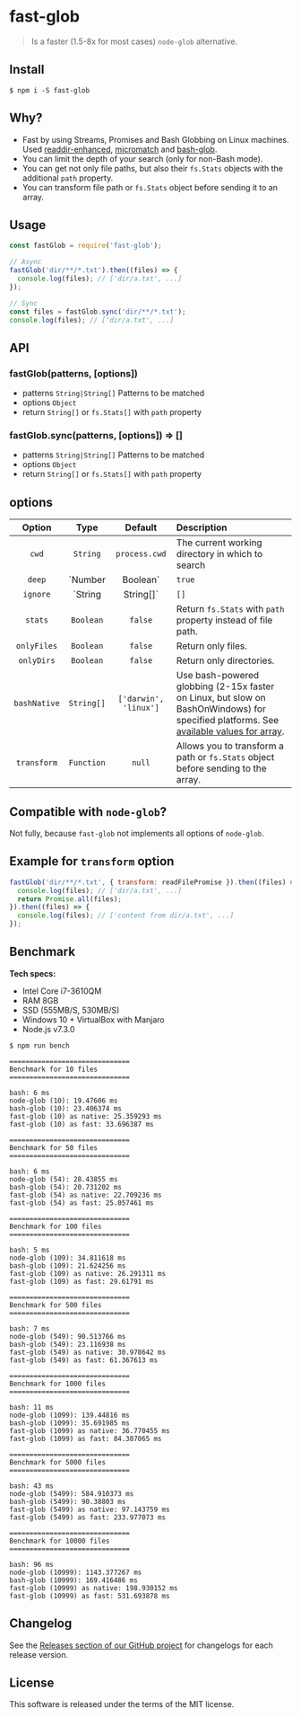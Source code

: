 # fast-glob

> Is a faster (1.5-8x for most cases) `node-glob` alternative.

## Install

```
$ npm i -S fast-glob
```

## Why?

  * Fast by using Streams, Promises and Bash Globbing on Linux machines. Used [readdir-enhanced](https://github.com/BigstickCarpet/readdir-enhanced), [micromatch](https://github.com/jonschlinkert/micromatch) and [bash-glob](https://github.com/jonschlinkert/bash-glob).
  * You can limit the depth of your search (only for non-Bash mode).
  * You can get not only file paths, but also their `fs.Stats` objects with the additional `path` property.
  * You can transform file path or `fs.Stats` object before sending it to an array.

## Usage

```js
const fastGlob = require('fast-glob');

// Async
fastGlob('dir/**/*.txt').then((files) => {
  console.log(files); // ['dir/a.txt', ...]
});

// Sync
const files = fastGlob.sync('dir/**/*.txt');
console.log(files); // ['dir/a.txt', ...]
```

## API

### fastGlob(patterns, [options])

  * patterns `String|String[]` Patterns to be matched
  * options `Object`
  * return `String[]` or `fs.Stats[]` with `path` property

### fastGlob.sync(patterns, [options]) => []

  * patterns `String|String[]` Patterns to be matched
  * options `Object`
  * return `String[]` or `fs.Stats[]` with `path` property

## options

| Option      | Type              | Default                | Description |
|:------------:|:-----------------:|:---------------------:|:------------|
| `cwd`        | `String`          | `process.cwd`         | The current working directory in which to search |
| `deep`       | `Number|Boolean`  | `true`                | The deep option can be set to true to traverse the entire directory structure, or it can be set to a number to only traverse that many levels deep. |
| `ignore`     | `String|String[]` | `[]`                  | Add a pattern or an array of glob patterns to exclude matches. |
| `stats`      | `Boolean`         | `false`               | Return `fs.Stats` with `path` property instead of file path. |
| `onlyFiles`  | `Boolean`         | `false`               | Return only files. |
| `onlyDirs`   | `Boolean`         | `false`               | Return only directories. |
| `bashNative` | `String[]`        | `['darwin', 'linux']` | Use bash-powered globbing (2-15x faster on Linux, but slow on BashOnWindows) for specified platforms. See [available values for array](https://nodejs.org/dist/latest-v7.x/docs/api/process.html#process_process_platform). |
| `transform`  | `Function`        | `null`                | Allows you to transform a path or `fs.Stats` object before sending to the array. |

## Compatible with `node-glob`?

Not fully, because `fast-glob` not implements all options of `node-glob`.

## Example for `transform` option

```js
fastGlob('dir/**/*.txt', { transform: readFilePromise }).then((files) => {
  console.log(files); // ['dir/a.txt', ...]
  return Promise.all(files);
}).then((files) => {
  console.log(files); // ['content from dir/a.txt', ...]
});
```

## Benchmark

**Tech specs:**

 * Intel Core i7-3610QM
 * RAM 8GB
 * SSD (555MB/S, 530MB/S)
 * Windows 10 + VirtualBox with Manjaro
 * Node.js v7.3.0

```shell
$ npm run bench

==============================
Benchmark for 10 files
==============================

bash: 6 ms
node-glob (10): 19.47606 ms
bash-glob (10): 23.406374 ms
fast-glob (10) as native: 25.359293 ms
fast-glob (10) as fast: 33.696387 ms

==============================
Benchmark for 50 files
==============================

bash: 6 ms
node-glob (54): 28.43855 ms
bash-glob (54): 20.731202 ms
fast-glob (54) as native: 22.709236 ms
fast-glob (54) as fast: 25.057461 ms

==============================
Benchmark for 100 files
==============================

bash: 5 ms
node-glob (109): 34.811618 ms
bash-glob (109): 21.624256 ms
fast-glob (109) as native: 26.291311 ms
fast-glob (109) as fast: 29.61791 ms

==============================
Benchmark for 500 files
==============================

bash: 7 ms
node-glob (549): 90.513766 ms
bash-glob (549): 23.116938 ms
fast-glob (549) as native: 30.978642 ms
fast-glob (549) as fast: 61.367613 ms

==============================
Benchmark for 1000 files
==============================

bash: 11 ms
node-glob (1099): 139.44816 ms
bash-glob (1099): 35.691985 ms
fast-glob (1099) as native: 36.770455 ms
fast-glob (1099) as fast: 84.387065 ms

==============================
Benchmark for 5000 files
==============================

bash: 43 ms
node-glob (5499): 584.910373 ms
bash-glob (5499): 90.38803 ms
fast-glob (5499) as native: 97.143759 ms
fast-glob (5499) as fast: 233.977073 ms

==============================
Benchmark for 10000 files
==============================

bash: 96 ms
node-glob (10999): 1143.377267 ms
bash-glob (10999): 169.416486 ms
fast-glob (10999) as native: 198.930152 ms
fast-glob (10999) as fast: 531.693878 ms
```

## Changelog

See the [Releases section of our GitHub project](https://github.com/mrmlnc/fast-glob/releases) for changelogs for each release version.

## License

This software is released under the terms of the MIT license.
